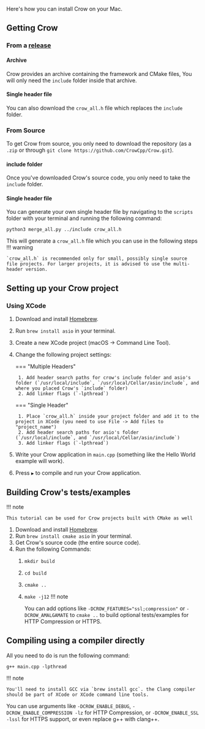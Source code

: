 Here's how you can install Crow on your Mac.
## Getting Crow
### From a [release](https://github.com/CrowCpp/Crow/releases)
#### Archive
Crow provides an archive containing the framework and CMake files, You will only need the `include` folder inside that archive.
#### Single header file
You can also download the `crow_all.h` file which replaces the `include` folder.

### From Source
To get Crow from source, you only need to download the repository (as a `.zip` or through `git clone https://github.com/CrowCpp/Crow.git`).
#### include folder
Once you've downloaded Crow's source code, you only need to take the `include` folder.
#### Single header file
You can generate your own single header file by navigating to the `scripts` folder with your terminal and running the following command:
```
python3 merge_all.py ../include crow_all.h
```
This will generate a `crow_all.h` file which you can use in the following steps
!!! warning

    `crow_all.h` is recommended only for small, possibly single source file projects. For larger projects, it is advised to use the multi-header version.


## Setting up your Crow project
### Using XCode
1. Download and install [Homebrew](https://brew.sh).
2. Run `brew install asio` in your terminal.
3. Create a new XCode project (macOS -> Command Line Tool).
4. Change the following project settings:

    === "Multiple Headers"

        1. Add header search paths for crow's include folder and asio's folder (`/usr/local/include`, `/usr/local/Cellar/asio/include`, and where you placed Crow's `include` folder)
        2. Add linker flags (`-lpthread`)

    === "Single Header"

        1. Place `crow_all.h` inside your project folder and add it to the project in XCode (you need to use File -> Add files to "project_name")
        2. Add header search paths for asio's folder (`/usr/local/include`, and `/usr/local/Cellar/asio/include`)
        3. Add linker flags (`-lpthread`)

5. Write your Crow application in `main.cpp` (something like the Hello World example will work).
6. Press `▶` to compile and run your Crow application.


## Building Crow's tests/examples
!!! note

    This tutorial can be used for Crow projects built with CMake as well

1. Download and install [Homebrew](https://brew.sh).
2. Run `brew install cmake asio` in your terminal.
3. Get Crow's source code (the entire source code).
3. Run the following Commands:
    1. `mkdir build`
    2. `cd build`
    3. `cmake ..`
    4. `make -j12`
!!! note

        You can add options like `-DCROW_FEATURES="ssl;compression"` or `-DCROW_AMALGAMATE` to `cmake ..` to build optional tests/examples for HTTP Compression or HTTPS.

## Compiling using a compiler directly
All you need to do is run the following command:
```
g++ main.cpp -lpthread
```
!!! note

    You'll need to install GCC via `brew install gcc`. the Clang compiler should be part of XCode or XCode command line tools.

You can use arguments like `-DCROW_ENABLE_DEBUG`, `-DCROW_ENABLE_COMPRESSION -lz` for HTTP Compression, or `-DCROW_ENABLE_SSL -lssl` for HTTPS support, or even replace g++ with clang++.
